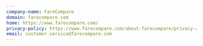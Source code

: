 ```yaml
---
company-name: FareCompare
domain: farecompare.com
home: https://www.farecompare.com/
privacy-policy: https://www.farecompare.com/about-farecompare/privacy-at-farecompare/
email: customer.service@farecompare.com
---
```




